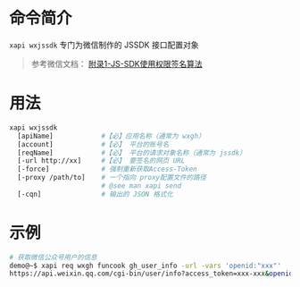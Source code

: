 # 命令简介 

`xapi wxjssdk` 专门为微信制作的 JSSDK 接口配置对象

> 参考微信文档： [附录1-JS-SDK使用权限签名算法](https://developers.weixin.qq.com/doc/offiaccount/OA_Web_Apps/JS-SDK.html#62)

# 用法

```bash
xapi wxjssdk 
  [apiName]            #【必】应用名称（通常为 wxgh）
  [account]            #【必】 平台的账号名
  [reqName]            #【必】 平台的请求对象名称（通常为 jssdk）
  [-url http://xx]     #【必】 要签名的网页 URL
  [-force]             # 强制重新获取Access-Token
  [-proxy /path/to]    # 一个指向 proxy配置文件的路径
                       # @see man xapi send
  [-cqn]               # 输出的 JSON 格式化
```
# 示例

```bash
# 获取微信公众号用户的信息
demo@~$ xapi req wxgh funcook gh_user_info -url -vars 'openid:"xxx"'
https://api.weixin.qq.com/cgi-bin/user/info?access_token=xxx-xxx&openid=xxx&lang=zh_CN
```